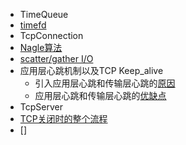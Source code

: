 * TimeQueue
 * [timefd](https://www.cnblogs.com/wenqiang/p/6698371.html)
* TcpConnection
 * [Nagle算法](https://blog.csdn.net/sinat_35261315/article/details/79392116)
 * [scatter/gather I/O](https://blog.csdn.net/u012432778/article/details/47323805)
 * 应用层心跳机制以及TCP Keep_alive
   * 引入应用层心跳和传输层心跳的[原因](https://blog.csdn.net/bjrxyz/article/details/71076442)
   * 应用层心跳和传输层心跳的[优缺点](https://blog.csdn.net/chrisnotfound/article/details/80112736)
* TcpServer
 * [TCP关闭时的整个流程](https://blog.csdn.net/u010087886/article/details/50764342)
 * []
 

